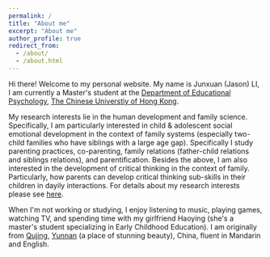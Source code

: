 ```yaml
---
permalink: /
title: "About me"
excerpt: "About me"
author_profile: true
redirect_from: 
  - /about/
  - /about.html
---
```


Hi there! Welcome to my personal website. My name is Junxuan (Jason) LI, I am currently a Master's student at the [Department of Educational Psychology](https://www.fed.cuhk.edu.hk/eps/index.html), [The Chinese Universtiy of Hong Kong](https://www.cuhk.edu.hk/english/index.html). 

My research interests lie in the human development and family science. Specifically, I am particularly interested in child & adolescent social emotional development in the context of family systems (especially two-child families who have siblings with a large age gap). Specifically I study parenting practices, co-parenting, family relations (father-child relations and siblings relations), and parentification. Besides the above, I am also interested in the development of critical thinking in the context of family. Particularly, how parents can develop critical thinking sub-skills in their children in dayily interactions. For details about my research interests please see [here](https://jason923.github.io/Research%20Interests/).

When I'm not working or studying, I enjoy listening to music, playing games, watching TV, and spending time with my girlfriend Haoying (she's a master's student specializing in Early Childhood Education). I am originally from [Qujing](https://en.wikipedia.org/wiki/Qujing), [Yunnan](https://en.wikipedia.org/wiki/Yunnan) (a place of stunning beauty), China, fluent in Mandarin and English.
